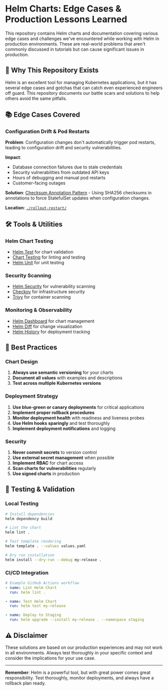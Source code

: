 # Helm Charts: Edge Cases & Production Lessons Learned

This repository contains Helm charts and documentation covering various edge cases and challenges we've encountered while working with Helm in production environments. These are real-world problems that aren't commonly discussed in tutorials but can cause significant issues in production.

## 🚨 Why This Repository Exists

Helm is an excellent tool for managing Kubernetes applications, but it has several edge cases and gotchas that can catch even experienced engineers off guard. This repository documents our battle scars and solutions to help others avoid the same pitfalls.

## 📚 Edge Cases Covered

### Configuration Drift & Pod Restarts
**Problem**: Configuration changes don't automatically trigger pod restarts, leading to configuration drift and security vulnerabilities.

**Impact**: 
- Database connection failures due to stale credentials
- Security vulnerabilities from outdated API keys
- Hours of debugging and manual pod restarts
- Customer-facing outages

**Solution**: [Checksum Annotation Pattern](./rollout-restart/) - Using SHA256 checksums in annotations to force StatefulSet updates when configuration changes.

**Location**: [`./rollout-restart/`](./rollout-restart/)

## 🛠️ Tools & Utilities

### Helm Chart Testing
- [Helm Test](https://helm.sh/docs/chart_tests/) for chart validation
- [Chart Testing](https://github.com/helm/chart-testing) for linting and testing
- [Helm Unit](https://github.com/quintush/helm-unittest) for unit testing

### Security Scanning
- [Helm Security](https://github.com/helm/helm-security) for vulnerability scanning
- [Checkov](https://www.checkov.io/) for infrastructure security
- [Trivy](https://trivy.dev/) for container scanning

### Monitoring & Observability
- [Helm Dashboard](https://github.com/komodorio/helm-dashboard) for chart management
- [Helm Diff](https://github.com/databus23/helm-diff) for change visualization
- [Helm History](https://helm.sh/docs/helm/helm_history/) for deployment tracking

## 📖 Best Practices

### Chart Design
1. **Always use semantic versioning** for your charts
4. **Document all values** with examples and descriptions
5. **Test across multiple Kubernetes versions**

### Deployment Strategy
1. **Use blue-green or canary deployments** for critical applications
2. **Implement proper rollback procedures**
3. **Monitor deployment health** with readiness and liveness probes
4. **Use Helm hooks sparingly** and test thoroughly
5. **Implement deployment notifications** and logging

### Security
1. **Never commit secrets** to version control
2. **Use external secret management** when possible
3. **Implement RBAC** for chart access
4. **Scan charts for vulnerabilities** regularly
5. **Use signed charts** in production

## 🧪 Testing & Validation

### Local Testing
```bash
# Install dependencies
helm dependency build

# Lint the chart
helm lint .

# Test template rendering
helm template . --values values.yaml

# Dry run installation
helm install --dry-run --debug my-release .
```

### CI/CD Integration
```yaml
# Example GitHub Actions workflow
- name: Lint Helm Chart
  run: helm lint .

- name: Test Helm Chart
  run: helm test my-release

- name: Deploy to Staging
  run: helm upgrade --install my-release . --namespace staging
```

## ⚠️ Disclaimer

These solutions are based on our production experiences and may not work in all environments. Always test thoroughly in your specific context and consider the implications for your use case.

---

**Remember**: Helm is a powerful tool, but with great power comes great responsibility. Test thoroughly, monitor deployments, and always have a rollback plan ready.

